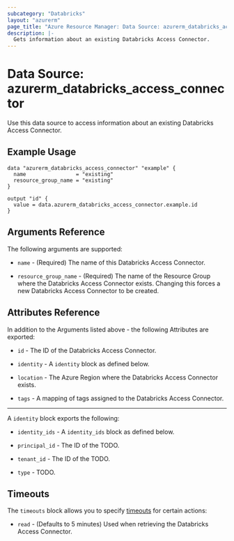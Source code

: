 ```yaml
---
subcategory: "Databricks"
layout: "azurerm"
page_title: "Azure Resource Manager: Data Source: azurerm_databricks_access_connector"
description: |-
  Gets information about an existing Databricks Access Connector.
---
```


# Data Source: azurerm_databricks_access_connector

Use this data source to access information about an existing Databricks Access Connector.

## Example Usage

```hcl
data "azurerm_databricks_access_connector" "example" {
  name                = "existing"
  resource_group_name = "existing"
}

output "id" {
  value = data.azurerm_databricks_access_connector.example.id
}
```

## Arguments Reference

The following arguments are supported:

* `name` - (Required) The name of this Databricks Access Connector.

* `resource_group_name` - (Required) The name of the Resource Group where the Databricks Access Connector exists. Changing this forces a new Databricks Access Connector to be created.

## Attributes Reference

In addition to the Arguments listed above - the following Attributes are exported: 

* `id` - The ID of the Databricks Access Connector.

* `identity` - A `identity` block as defined below.

* `location` - The Azure Region where the Databricks Access Connector exists.

* `tags` - A mapping of tags assigned to the Databricks Access Connector.

---

A `identity` block exports the following:

* `identity_ids` - A `identity_ids` block as defined below.

* `principal_id` - The ID of the TODO.

* `tenant_id` - The ID of the TODO.

* `type` - TODO.

## Timeouts

The `timeouts` block allows you to specify [timeouts](https://www.terraform.io/language/resources/syntax#operation-timeouts) for certain actions:

* `read` - (Defaults to 5 minutes) Used when retrieving the Databricks Access Connector.
